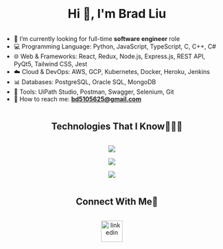 <!--
**bd5105625/bd5105625** is a ✨ _special_ ✨ repository because its `README.md` (this file) appears on your GitHub profile.

Here are some ideas to get you started:
-->

<div id="user-content-toc">
  <ul align="center">
    <summary><h1 style="display: inline-block">Hi 👋, I'm Brad Liu </h1></summary>
  </ul>
</div>

<!--Intro part-->

- 🔭 I’m currently looking for full-time **software engineer** role 
- 💻 Programming Language: Python, JavaScript, TypeScript, C, C++, C#
- 🌐 Web & Frameworks: React, Redux, Node.js, Express.js, REST API, PyQt5, Tailwind CSS, Jest
- ☁️ Cloud & DevOps: AWS, GCP, Kubernetes, Docker, Heroku, Jenkins
- 📊 Databases: PostgreSQL, Oracle SQL, MongoDB
- 🔧 Tools: UiPath Studio, Postman, Swagger, Selenium, Git
- 💬 How to reach me: **bd5105625@gmail.com**

<!--Intro end-->


<!--h1 without bottom border-->
<div id="user-content-toc">
  <ul align="center">
    <summary><h2 style="display: inline-block">Technologies That I Know👨🏻‍💻</h2></summary>
  </ul>
</div>
<!--tech stack icons-->
<p align="center">
  <a href="https://skillicons.dev">
    <img src="https://skillicons.dev/icons?i=py,js,ts,c,cpp,cs,html,css&perline=14" />
  </a>
</p>
<p align="center">
  <a href="https://skillicons.dev">
    <img src="https://skillicons.dev/icons?i=react,redux,nodejs,expressjs,tailwind,babel,heroku,mongodb,postgres,sqlite,postman,qt&perline=14" />
  </a>
</p>
<p align="center">
  <a href="https://skillicons.dev">
    <img src="https://skillicons.dev/icons?i=aws,gcp,docker,kubernetes,jenkins,selenium,vscode&perline=14" />
  </a>
</p>


<!-- Connect with me -->
<!--h2 without bottom border-->
<div id="user-content-toc">
  <ul align="center">
    <summary><h2 style="display: inline-block">Connect With Me🤝</h2></summary>
  </ul>
</div>

<!--icons and links-->
<p align="center">
<a href="https://www.linkedin.com/in/bd5105625/" target="blank"><img align="center" src="https://user-images.githubusercontent.com/88904952/234979284-68c11d7f-1acc-4f0c-ac78-044e1037d7b0.png" alt="linkedin" height="50" width="50" /></a>
  
</p>

<!--<p><img align="center" src="https://github-readme-stats.vercel.app/api/top-langs?username=bd5105625&show_icons=true&locale=en&layout=compact" alt="bd5105625" /></p>-->
